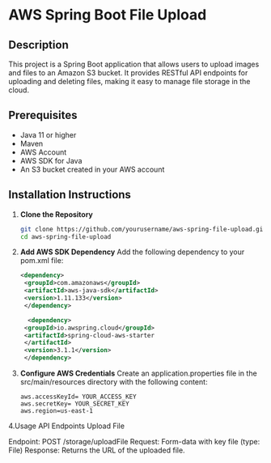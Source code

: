 # AWS Spring Boot File Upload

## Description
This project is a Spring Boot application that allows users to upload images and files to an Amazon S3 bucket. It provides RESTful API endpoints for uploading and deleting files, making it easy to manage file storage in the cloud.

## Prerequisites
- Java 11 or higher
- Maven
- AWS Account
- AWS SDK for Java
- An S3 bucket created in your AWS account

## Installation Instructions

1. **Clone the Repository**
   ```bash
   git clone https://github.com/yourusername/aws-spring-file-upload.git
   cd aws-spring-file-upload
2. **Add AWS SDK Dependency**
    Add the following dependency to your pom.xml file:
   ```xml
   <dependency>
    <groupId>com.amazonaws</groupId>
    <artifactId>aws-java-sdk</artifactId>
    <version>1.11.133</version>
    </dependency>

     <dependency>
    <groupId>io.awspring.cloud</groupId>
    <artifactId>spring-cloud-aws-starter
    </artifactId>
    <version>3.1.1</version>
    </dependency>
   ```

3. **Configure AWS Credentials** Create an application.properties file in the src/main/resources directory with the following content:
   ```propertie
   aws.accessKeyId= YOUR_ACCESS_KEY
   aws.secretKey= YOUR_SECRET_KEY
   aws.region=us-east-1
4.Usage
API Endpoints
Upload File

Endpoint: POST /storage/uploadFile
Request: Form-data with key file (type: File)
Response: Returns the URL of the uploaded file.
   
